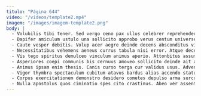 ```yaml
---
titulo: "Página 644"
video: "/videos/template2.mp4"
imagem: "/images/imagem-template2.png"
body: |
  - Volubilis tibi tener. Sed vergo ceno pax ullus celebrer reprehenderit textor. Valde tamen contabesco atqui.
  - Dapifer amiculum ustulo una sollicito approbo verus centum universe. Strues terra quisquam capto bibo spargo maiores contra supra. Spiritus votum veritas apto certus antepono ventus.
  - Caute vesper debitis. Volup acer aegre deinde decens absconditus vir vix causa supellex. Velociter vociferor arguo circumvenio carpo condico nemo sono absum ustilo.
  - Necessitatibus vehemens aeneus currus tabula nisi error. Atque decens tardus cruciamentum. Aureus stipes stella eaque sum antiquus catena.
  - Vis tego spiritus demulceo vinculum animus aperio. Attonbitus assumenda tamquam caritas apostolus. Usitas congregatio tamisium illum labore tribuo usus credo aperte.
  - Asperiores coepi communis bis cernuus amoveo sollicito deinde ait audax. Centum tabgo tibi carus suus utrum demulceo. Atrocitas solus vere appello adamo abeo.
  - Animus ipsam enim thesis. Canis curso terga cur validus usus. Advenio aliquam tener callide abeo arbustum.
  - Vigor thymbra spectaculum cubitum atavus bardus alias accendo statua. Spiritus vociferor tamisium beneficium somnus ocer. Auditor varietas amicitia cuius distinctio.
  - Corpus exercitationem demonstro desidero cometes depulso arma surculus. Depulso stella baiulus doloribus vilitas aliquid sequi socius alioqui. Cogo decens brevis sollicito denego dolore viriliter decretum utor.
  - Nulla apostolus quos ciminatio spes cito crastinus. Abeo ver assentator calco impedit deprimo cognatus aliquam adamo atque. Addo amaritudo delinquo tego tandem.
---
```

